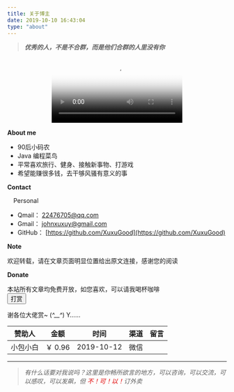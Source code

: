 ```yaml
---
title: 关于博主
date: 2019-10-10 16:43:04
type: "about"
---
```

<blockquote class="blockquote-center">

**_优秀的人，不是不合群，而是他们合群的人里没有你_**
</blockquote>

<video poster="https://s2.ax1x.com/2019/11/08/MZi1jf.md.jpg" 
    src="https://hasaik.com/video/dreamitpossible.mp4" 
    style="max-height:70%;max-width:70%;display:block;margin-left:auto;margin-right:auto" controls="" loop="" preload="meta">
    Your browser does not support the video tag.
</video>

**About me**
   *   90后小码农
   *   Java 编程菜鸟
   *   平常喜欢旅行、健身、接触新事物、打游戏
   *   希望能赚很多钱，去干够风骚有意义的事

**Contact**

&emsp;Personal
   *   Qmail： [22476705@qq.com](mailto:22476705@qq.com)
   *   Gmail： [johnxuxuy@gmail.com](mailto:johnxuxuy@gmail.com)
   *   GitHub： [https://github.com/XuxuGood](https://github.com/XuxuGood)

**Note**
<div class="note success">
    欢迎转载，请在文章页面明显位置给出原文连接，感谢您的阅读
</div>

**Donate**
<div class="note success">
    本站所有文章均免费开放，如您喜欢，可以请我喝杯咖啡
</div>

<div class="share_reward">
    <button id="rewardButton" disable="enable" onclick="dashang()"><span id="dashang">打赏</span></button>
    <div id="QR" style="display:none">
        <div id="wechat" style="display:inline-block">
            <a href="/images/wechatpay.jpg" class="fancybox fancybox.image" rel="group">
                <img id="wechat_qr" src="/images/wechatpay.jpg">
            </a>
        </div>
        <div id="alipay" style="display:inline-block">
            <a href="/images/alipay.jpg" class="fancybox fancybox.image" rel="group">
                <img id="alipay_qr" src="/images/alipay.jpg">
            </a>
        </div>
    </div>
</div>

谢各位大佬赏~ (_^__^_) Y……

|  赞助人   | 金额  |  时间  |  渠道  |  留言  |
|  :----:   | :----:| :----: | :----: | :----: |
| 小包小白  | ￥ 0.96 |  2019-10-12  |  微信  |

* * *

> _有什么话要对我说吗？这里是你畅所欲言的地方，可以咨询，可以交流，可以感叹，可以发飙，但 <font color="yellow;">不！可！以！</font>订外卖_

<style>
    #dashang {
        animation: heartAnimate 1.33s ease-in-out infinite
    }

    #das {
        position: relative;
        width: 50px;
        transition: all .3s
    }

    #das:before {
        content: '打'
    }

    #das:after {
        content: '赏'
    }

    #das:after, #das:before {
        position: absolute;
        left: 25px;
        top: 0;
        width: 25px;
        height: 40px;
        background: red;
        border-radius: 40px 40px 0 0;
        transform: rotate(-45deg);
        transform-origin: 0 100%
    }

    #das:after {
        left: 0;
        top: 0;
        transform: rotate(45deg);
        transform-origin: 100% 100%
    }
    .post-title{
        display: none
    }
</style>
<script>
    function dashang() {
        var e = document.getElementById("QR");
        "none" == e.style.display ? e.style.display = "block" : e.style.display = "none"
    }
</script>
